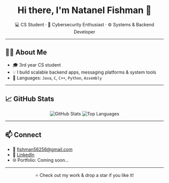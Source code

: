 <h1 align="center">Hi there, I'm Natanel Fishman 👋</h1>

<p align="center">
  💻 CS Student · 🔐 Cybersecurity Enthusiast · ⚙️ Systems & Backend Developer  
</p>

---

## 👨‍💻 About Me

- 🎓 3rd year CS student
- 💡 I build scalable backend apps, messaging platforms & system tools  
- 💬 Languages: `Java`, `C`, `C++`, `Python`, `Assembly`  

---

## 📈 GitHub Stats

<p align="center">
  <img src="https://github-readme-stats.vercel.app/api?username=Natifishman&show_icons=true&theme=tokyonight" alt="GitHub Stats" />
  <img src="https://github-readme-stats.vercel.app/api/top-langs/?username=Natifishman&layout=compact&theme=tokyonight" alt="Top Languages" />
</p>

---

## 📫 Connect

- 📧 fishman56256@gmail.com  
- 💼 [LinkedIn](https://www.linkedin.com/in/natanelf/)  
- 🌐 Portfolio: Coming soon...

---

<p align="center">⭐️ Check out my work & drop a star if you like it!</p>
